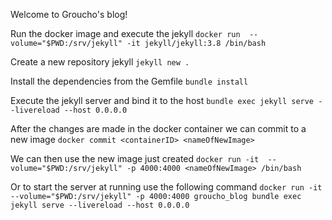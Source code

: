 Welcome to Groucho's blog!

Run the docker image and execute the jekyll
`docker run  --volume="$PWD:/srv/jekyll" -it jekyll/jekyll:3.8 /bin/bash`

Create a new repository jekyll
`jekyll new .`

Install the dependencies from the Gemfile
`bundle install`

Execute the jekyll server and bind it to the host
`bundle exec jekyll serve --livereload --host 0.0.0.0`

After the changes are made in the docker container we can commit to a new image
`docker commit <containerID> <nameOfNewImage>`

We can then use the new image just created
`docker run -it  --volume="$PWD:/srv/jekyll" -p 4000:4000 <nameOfNewImage> /bin/bash`

Or to start the server at running use the following command
`docker run -it  --volume="$PWD:/srv/jekyll" -p 4000:4000 groucho_blog bundle exec jekyll serve --livereload --host 0.0.0.0`
